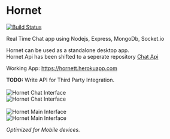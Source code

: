 #  Hornet

[![Build Status](https://travis-ci.org/dragfire/Nash.svg?branch=master)](https://travis-ci.org/dragfire/Nash)

Real Time Chat app using Nodejs, Express, MongoDb, Socket.io 

Hornet can be used as a standalone desktop app.<br/>
Hornet Api has been shifted to a seperate repository <a href="https://github.com/dragfire/Chat-Api">Chat Api</a>

Working App: https://hornett.herokuapp.com

**TODO:** Write API for Third Party Integration.
<br/>
<br/>
![Hornet Chat Interface](https://www.dropbox.com/s/yrl51ff9z64fqzm/star_wars_1.png?dl=1)
<br/>
![Hornet Chat Interface](https://www.dropbox.com/s/5i1cdyu7ssyyqe7/star_wars_2.png?dl=1)
<br/>
<br/>
![Hornet Main Interface](https://www.dropbox.com/s/lmhy6c0fldaj555/nash_main_int.png?dl=1)
<br/>
![Hornet Main Interface](https://www.dropbox.com/s/p7z2vlshqqr296t/nash_create_room.png?dl=1)


*Optimized for Mobile devices.*

